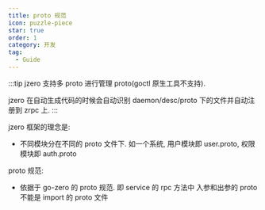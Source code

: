 ```yaml
---
title: proto 规范
icon: puzzle-piece
star: true
order: 1
category: 开发
tag:
  - Guide
---
```


:::tip jzero 支持多 proto 进行管理 proto(goctl 原生工具不支持).

jzero 在自动生成代码的时候会自动识别 daemon/desc/proto 下的文件并自动注册到 zrpc 上.
:::

jzero 框架的理念是:

* 不同模块分在不同的 proto 文件下. 如一个系统, 用户模块即 user.proto, 权限模块即 auth.proto

proto 规范:

* 依据于 go-zero 的 proto 规范. 即 service 的 rpc 方法中 入参和出参的 proto 不能是 import 的 proto 文件